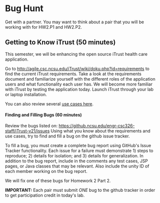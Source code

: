 # Bug Hunt

Get with a partner. You may want to think about a pair that you will be working with for HW2.P1 and HW2.P2.

## Getting to Know iTrust (50 minutes)

This semester, we will be enhancing the open source iTrust health care application.

Go to http://agile.csc.ncsu.edu/iTrust/wiki/doku.php?id=requirements to find the current iTrust requirements. Take a look at the requirements document and familiarize yourself with the different roles of the application users and what functionality each user has.
We will become more familiar with iTrust by testing the application today. Launch iTrust through your lab or laptop installation.

You can also review several [use cases here](https://drive.google.com/a/ncsu.edu/folderview?id=0B_REsPCRRdhOfjdMVXp4OElqeEdiUWF5TVZaVDBmOEpwVkhiS1QyUEpVWVJDVHpoeUJYd2c&usp=sharing).

#### Finding and Filling Bugs (60 minutes)

Review the bugs listed on: https://github.ncsu.edu/engr-csc326-staff/iTrust-v21/issues
Using what you know about the requirements and use cases, try to find and fill a bug on the github issue tracker.

To fill a bug, you must create a complete bug report using GitHub's Issue Tracker functionality. 
Each issue for a failure must demonstrate 1) steps to reproduce; 2) details for isolation; and 3) details for generalization. 
In addition to the bug report, include in the comments any test cases, JSP pages, or Java classes that may be relevant.
Also include the unity ID of each member working on the bug report.

We will fix one of these bugs for Homework 2 Part 2.

**IMPORTANT:** Each pair must submit *ONE* bug to the github tracker in order to get participation credit in today's lab.

